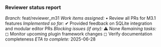 ### Reviewer status report
*Branch:* feat/reviewer_m31
*Work items assigned:*
  • Review all PRs for M3.1 features
*Implemented so far:*
  ✔ Provided feedback on SQLite integration and modular editor PRs
*Blocking issues (if any):*
  ⚠️ None
*Remaining tasks:*
  ◻ Monitor upcoming plugin framework changes
  ◻ Verify documentation completeness
*ETA to complete:* 2025-06-28
